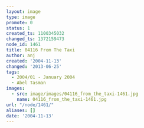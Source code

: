 ```yaml
---
layout: image
type: image
promote: 0
status: 1
created_ts: 1100345032
changed_ts: 1372159473
node_id: 1461
title: 04116 From The Taxi
author: anj
created: '2004-11-13'
changed: '2013-06-25'
tags:
  - 2004/01 - January 2004
  - Abel Tasman
images:
  - src: image/images/04116_from_the_taxi-1461.jpg
    name: 04116_from_the_taxi-1461.jpg
url: "/node/1461/"
aliases: []
date: '2004-11-13'
---
```


